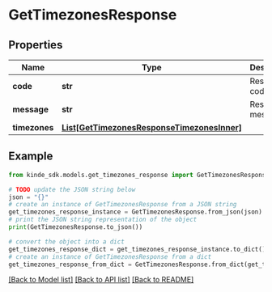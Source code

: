 # GetTimezonesResponse


## Properties

Name | Type | Description | Notes
------------ | ------------- | ------------- | -------------
**code** | **str** | Response code. | [optional] 
**message** | **str** | Response message. | [optional] 
**timezones** | [**List[GetTimezonesResponseTimezonesInner]**](GetTimezonesResponseTimezonesInner.md) |  | [optional] 

## Example

```python
from kinde_sdk.models.get_timezones_response import GetTimezonesResponse

# TODO update the JSON string below
json = "{}"
# create an instance of GetTimezonesResponse from a JSON string
get_timezones_response_instance = GetTimezonesResponse.from_json(json)
# print the JSON string representation of the object
print(GetTimezonesResponse.to_json())

# convert the object into a dict
get_timezones_response_dict = get_timezones_response_instance.to_dict()
# create an instance of GetTimezonesResponse from a dict
get_timezones_response_from_dict = GetTimezonesResponse.from_dict(get_timezones_response_dict)
```
[[Back to Model list]](../README.md#documentation-for-models) [[Back to API list]](../README.md#documentation-for-api-endpoints) [[Back to README]](../README.md)


